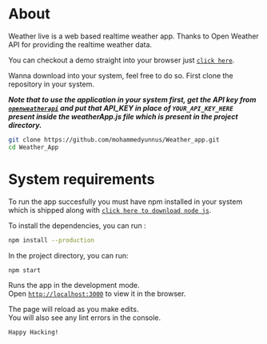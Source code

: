 # About

Weather live is a web based realtime weather app. Thanks to Open Weather API for providing the realtime weather data.

You can checkout a demo straight into your browser just [`click here`](https://mohammedyunnus.github.io/Weather_app/).

Wanna download into your system, feel free to do so. First clone the repository in your system.

**_Note that to use the application in your system first, get the API key from [`openweatherapi`](https://openweathermap.org/) and put that API_KEY in place of `YOUR_API_KEY_HERE` present inside the weatherApp.js file which is present in the project directory._**

```bash
git clone https://github.com/mohammedyunnus/Weather_app.git
cd Weather_App
```

# System requirements

To run the app succesfully you must have npm installed in your system which is shipped along with [`click here to download node js`](https://nodejs.org/en/).

To install the dependencies, you can run :

```bash
npm install --production
```

In the project directory, you can run:

```bash
npm start
```

Runs the app in the development mode.<br />
Open [`http://localhost:3000`](http://localhost:3000) to view it in the browser.

The page will reload as you make edits.<br />
You will also see any lint errors in the console.

`Happy Hacking!`
